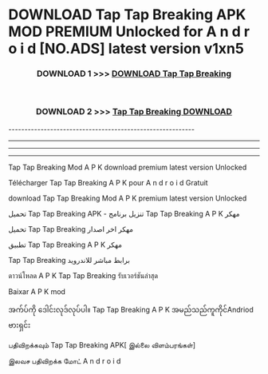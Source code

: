 # DOWNLOAD Tap Tap Breaking  APK MOD PREMIUM Unlocked for A n d r o i d [NO.ADS] latest version v1xn5 



<div align="center">

<h3>DOWNLOAD 1 >>> <a href="https://getmod2.web.app/?judul=Tap Tap Breaking ">DOWNLOAD Tap Tap Breaking </a></h3><br>

<h3>DOWNLOAD 2 >>> <a href="https://getmod2.web.app/?judul=Tap Tap Breaking ">Tap Tap Breaking  DOWNLOAD </a></h3>

</div>
----------------------------------------------------------

----------------------------------------------------------

----------------------------------------------------------

----------------------------------------------------------

Tap Tap Breaking  Mod A P K download premium latest version Unlocked

Télécharger Tap Tap Breaking  A P K pour A n d r o i d Gratuit

download Tap Tap Breaking  Mod A P K premium latest version Unlocked

تحميل Tap Tap Breaking  APK - تنزيل برنامج Tap Tap Breaking  A P K مهكر

تحميل Tap Tap Breaking  مهكر اخر اصدار

تطبيق Tap Tap Breaking  A P K مهكر

Tap Tap Breaking  برابط مباشر للاندرويد

ดาวน์โหลด A P K Tap Tap Breaking  รับเวอร์ชันล่าสุด

Baixar A P K mod

အက်ပ်ကို ဒေါင်းလုဒ်လုပ်ပါ။ Tap Tap Breaking  A P K အမည်သည်ကူကိုင်Andriod ဗားရှင်း

பதிவிறக்கவும் Tap Tap Breaking  APK[ இல்லை விளம்பரங்கள்] 
 
இலவச பதிவிறக்க மோட் A n d r o i d



